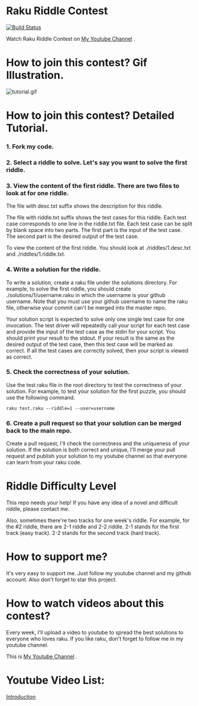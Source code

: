 # Raku Riddle Contest

[![Build Status](https://travis-ci.com/yangyanzhan/raku-riddle-contest.svg?branch=main&status=passed)](https://travis-ci.com/github/yangyanzhan/raku-riddle-contest)

Watch Raku Riddle Contest on [My Youtube Channel](https://www.youtube.com/channel/UCDkz-__gl3frqLexukpG0DA) .

# How to join this contest? Gif Illustration.

![tutorial.gif](https://github.com/yangyanzhan/raku-riddle-contest/raw/main/resources/tutorial.gif)

# How to join this contest? Detailed Tutorial.

### 1. Fork my code.

### 2. Select a riddle to solve. Let's say you want to solve the first riddle.

### 3. View the content of the first riddle. There are two files to look at for one riddle.

The file with desc.txt suffix shows the description for this riddle.

The file with riddle.txt suffix shows the test cases for this riddle. Each test case corresponds to one line in the riddle.txt file. Each test case can be split by blank space into two parts. The first part is the input of the test case. The second part is the desired output of the test case.

To view the content of the first riddle. You should look at ./riddles/1.desc.txt and ./riddles/1.riddle.txt.

### 4. Write a solution for the riddle.

To write a solution, create a raku file under the solutions directory. For example, to solve the first riddle, you should create ./solutions/1/username.raku in which the username is your github username. Note that you must use your github username to name the raku file, otherwise your commit can't be merged into the master repo.

Your solution script is expected to solve only one single test case for one invocation. The test driver will repeatedly call your script for each test case and provide the input of the test case as the stdin for your script. You should print your result to the stdout. If your result is the same as the desired output of the test case, then this test case will be marked as correct. If all the test cases are correctly solved, then your script is viewed as correct.

### 5. Check the correctness of your solution.

Use the test.raku file in the root directory to test the correctness of your solution. For example, to test your solution for the first puzzle, you should use the following command.

```
raku test.raku --riddle=1 --user=username
```

### 6. Create a pull request so that your solution can be merged back to the main repo.

Create a pull request, I'll check the correctness and the uniqueness of your solution. If the solution is both correct and unique, I'll merge your pull request and publish your solution to my youtube channel so that everyone can learn from your raku code.

# Riddle Difficulty Level

This repo needs your help! If you have any idea of a novel and difficult riddle, please contact me.

Also, sometimes there're two tracks for one week's riddle. For example, for the #2 riddle, there are 2-1 riddle and 2-2 riddle. 2-1 stands for the first track (easy track). 2-2 stands for the second track (hard track).

# How to support me?

It's very easy to support me. Just follow my youtube channel and my github account. Also don't forget to star this project.

# How to watch videos about this contest?

Every week, I'll upload a video to youtube to spread the best solutions to everyone who loves raku. If you like raku, don't forget to follow me in my youtube channel.

This is [My Youtube Channel](https://www.youtube.com/channel/UCDkz-__gl3frqLexukpG0DA) .

# Youtube Video List:

[Introduction](https://www.youtube.com/watch?v=-LNAyCxXVxY&list=PLauAmRFUiNdtNCuyA9SlSReMOMtchw6CU&index=1)



